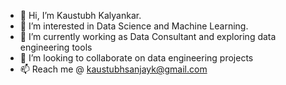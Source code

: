 - 👋 Hi, I’m Kaustubh Kalyankar.
- 👀 I’m interested in Data Science and Machine Learning.
- 🌱 I’m currently working as Data Consultant and exploring data engineering tools
- 💞️ I’m looking to collaborate on data engineering projects
- 📫 Reach me @ kaustubhsanjayk@gmail.com
<!---
kaustubhk1/kaustubhk1 is a ✨ special ✨ repository because its `README.md` (this file) appears on your GitHub profile.
You can click the Preview link to take a look at your changes.
--->
